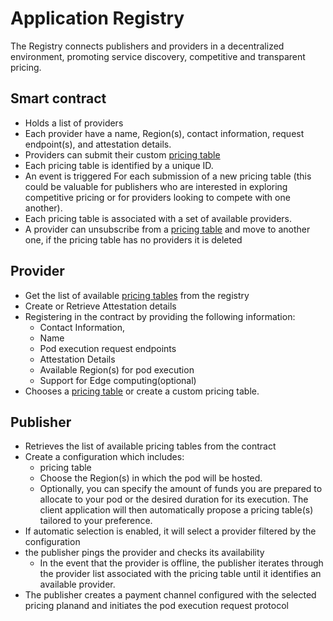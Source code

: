 # Application Registry
The Registry connects publishers and providers in a decentralized environment, promoting service discovery, competitive and transparent pricing.

## Smart contract

* Holds a list of providers
* Each provider have a name, Region(s), contact information, request endpoint(s), and attestation details.
* Providers can submit their custom [pricing table](./PRICING.md)
* Each pricing table is identified by a unique ID.
* An event is triggered For each submission of a new pricing table (this could be valuable for publishers who are interested in exploring competitive pricing or for providers looking to compete with one another).
* Each pricing table is associated with a set of available providers.
* A provider can unsubscribe from a [pricing table](./PRICING.md) and move to another one, if the pricing table has no providers it is deleted


## Provider

* Get the list of available [pricing tables](./PRICING.md) from the registry
* Create or Retrieve Attestation details
* Registering in the contract by providing the following information:
    * Contact Information,
    * Name
    * Pod execution request endpoints
    * Attestation Details
    * Available Region(s) for pod execution
    * Support for Edge computing(optional)
* Chooses a [pricing table](./PRICING.md) or create a custom pricing table.

## Publisher

* Retrieves the list of available pricing tables from the contract
* Create a configuration which includes:
    * pricing table
    * Choose the Region(s) in which the pod will be hosted.
    * Optionally, you can specify the amount of funds you are prepared to allocate to your pod or the desired duration for its execution. The client application will then automatically propose a pricing table(s) tailored to your preference.
* If automatic selection is enabled, it will select a provider filtered by the configuration
* the publisher pings the provider and checks its availability
  * In the event that the provider is offline, the publisher iterates through the provider list associated with the pricing table until it identifies an available provider.
* The publisher creates a payment channel configured with the selected pricing planand and initiates the pod execution request protocol 
